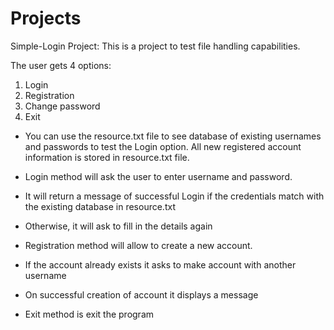 # Projects

Simple-Login Project: This is a project to test file handling capabilities.

The user gets 4 options:
1. Login
2. Registration
3. Change password
4. Exit

* You can use the resource.txt file to see database of existing usernames and passwords to test the Login option. All new registered account information is   stored in resource.txt file.

* Login method will ask the user to enter username and password.
* It will return a message of successful Login if the credentials match with the existing database in resource.txt
* Otherwise, it will ask to fill in the details again

* Registration method will allow to create a new account.
* If the account already exists it asks to make account with another username
* On successful creation of account it displays a message

* Exit method is exit the program
